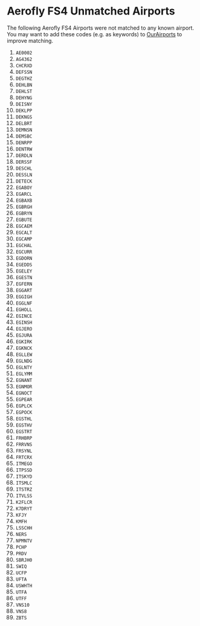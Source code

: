 # Aerofly FS4 Unmatched Airports

The following Aerofly FS4 Airports were not matched to any known airport. You may want to add these codes (e.g. as keywords) to [OurAirports](https://ourairports.com/) to improve matching.

1. `AE0002`
1. `AG4362`
1. `CHCRXD`
1. `DEFSSN`
1. `DEGTHZ`
1. `DEHLBN`
1. `DEHLST`
1. `DEHYNG`
1. `DEISNY`
1. `DEKLPP`
1. `DEKNGS`
1. `DELBRT`
1. `DEMNSN`
1. `DEMSBC`
1. `DENRPP`
1. `DENTRW`
1. `DERDLN`
1. `DERSSF`
1. `DESCHL`
1. `DESSLN`
1. `DETECK`
1. `EGABOY`
1. `EGARCL`
1. `EGBAXB`
1. `EGBRGH`
1. `EGBRYN`
1. `EGBUTE`
1. `EGCAEM`
1. `EGCALT`
1. `EGCAMP`
1. `EGCHAL`
1. `EGCURR`
1. `EGDORN`
1. `EGEDDS`
1. `EGELEY`
1. `EGESTN`
1. `EGFERN`
1. `EGGART`
1. `EGGIGH`
1. `EGGLNF`
1. `EGHOLL`
1. `EGINCE`
1. `EGINSH`
1. `EGJERO`
1. `EGJURA`
1. `EGKIRK`
1. `EGKNCK`
1. `EGLLEW`
1. `EGLNDG`
1. `EGLNTY`
1. `EGLYMM`
1. `EGNANT`
1. `EGNMOR`
1. `EGNOCT`
1. `EGPEAR`
1. `EGPLCK`
1. `EGPOCK`
1. `EGSTHL`
1. `EGSTHV`
1. `EGSTRT`
1. `FRHBRP`
1. `FRRVNS`
1. `FRSYNL`
1. `FRTCRX`
1. `ITMEGO`
1. `ITPSSD`
1. `ITSKYD`
1. `ITSMLC`
1. `ITSTRZ`
1. `ITVLSS`
1. `K2FLCR`
1. `K7DRYT`
1. `KFJY`
1. `KMFH`
1. `LSSCHH`
1. `NERS`
1. `NPMNTV`
1. `PCHP`
1. `PRDV`
1. `SBRJH0`
1. `SWIQ`
1. `UCFP`
1. `UFTA`
1. `USWHTH`
1. `UTFA`
1. `UTFF`
1. `VNS10`
1. `VNS8`
1. `ZBTS`
